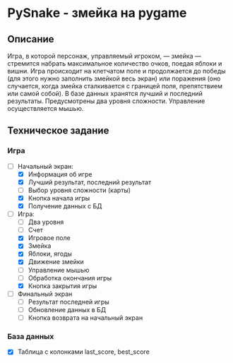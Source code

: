 # PySnake - змейка на pygame
## Описание
Игра, в которой персонаж, управляемый игроком, — змейка — стремится набрать максимальное количество очков,
поедая яблоки и вишни. Игра происходит на клетчатом поле и продолжается до победы (для этого нужно заполнить змейкой весь экран) или поражения 
(оно случается, когда змейка сталкивается с границей поля, препятствием или самой собой). В базе данных хранятся лучший
и последний результаты. Предусмотрены два уровня сложности. Управление осуществляется мышью.

## Техническое задание

### Игра

-[ ] Начальный экран:
    - [x] Информация об игре
    - [x] Лучший результат, последний результат
    - [ ] Выбор уровня сложности (карты)
    - [x] Кнопка начала игры
    - [x] Получение данных с БД
- [ ] Игра:
    - [ ] Два уровня
    - [ ] Счет
    - [x] Игровое поле
    - [x] Змейка
    - [x] Яблоки, ягоды
    - [x] Движение змейки
    - [ ] Управление мышью
    - [ ] Обработка окончания игры
    - [x] Кнопка закрытия игры
- [ ] Финальный экран
    - [ ] Результат последней игры
    - [ ] Обновление данных в БД
    - [ ] Кнопка возврата на начальный экран

### База данных

- [x] Таблица с колонками last_score, best_score